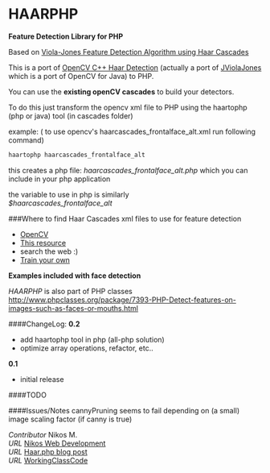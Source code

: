 # HAARPHP 

__Feature Detection Library for PHP__

Based on [Viola-Jones Feature Detection Algorithm using Haar Cascades](http://www.cs.cmu.edu/~efros/courses/LBMV07/Papers/viola-cvpr-01.pdf)

This is a port of [OpenCV C++ Haar Detection](http://opencv.willowgarage.com/wiki/) (actually a port of [JViolaJones](http://code.google.com/p/jviolajones/) which is a port of OpenCV for Java) to PHP.

You can use the __existing openCV cascades__ to build your detectors.

To do this just transform the opencv xml file to PHP
using the haartophp (php or java) tool (in cascades folder)

example:
( to use opencv's haarcascades_frontalface_alt.xml  run following command)
```bash
haartophp haarcascades_frontalface_alt
```

this creates a php file: *haarcascades_frontalface_alt.php*
which you can include in your php application

the variable to use in php is similarly  
*$haarcascades_frontalface_alt*

###Where to find Haar Cascades xml files to use for feature detection

* [OpenCV](http://opencv.org/)
* [This resource](http://alereimondo.no-ip.org/OpenCV/34)
* search the web :)
* [Train your own](http://docs.opencv.org/doc/user_guide/ug_traincascade.html)

__Examples included with face detection__


*HAARPHP* is also part of PHP classes http://www.phpclasses.org/package/7393-PHP-Detect-features-on-images-such-as-faces-or-mouths.html

####ChangeLog:
__0.2__
* add haartophp tool in php (all-php solution)
* optimize array operations, refactor, etc..

__0.1__
* initial release

####TODO

####Issues/Notes
cannyPruning seems to fail depending on (a small) image scaling factor (if canny is true)


*Contributor* Nikos M.  
*URL* [Nikos Web Development](http://nikos-web-development.netai.net/ "Nikos Web Development")  
*URL* [Haar.php blog post](http://nikos-web-development.netai.net/blog/haarphp-feature-detection-with-haar-cascades-in-php/ "Haar.php blog post")  
*URL* [WorkingClassCode](http://workingclasscode.uphero.com/ "Working Class Code")  
